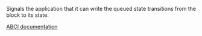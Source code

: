 Signals the application that it can write the queued state transitions
from the block to its state.

[ABCI documentation](https://docs.cometbft.com/master/spec/abci/abci.html#commit)